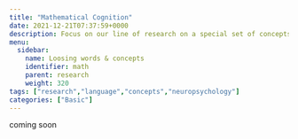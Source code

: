 ```yaml
---
title: "Mathematical Cognition"
date: 2021-12-21T07:37:59+0000
description: Focus on our line of research on a special set of concepts - math ones.
menu:
  sidebar:
    name: Loosing words & concepts
    identifier: math
    parent: research
    weight: 320
tags: ["research","language","concepts","neuropsychology"]
categories: ["Basic"]
---
```


coming soon